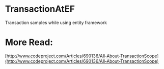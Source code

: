 # TransactionAtEF
Transaction samples while using entity framework

# More Read: 

[http://www.codeproject.com/Articles/690136/All-About-TransactionScope](http://www.codeproject.com/Articles/690136/All-About-TransactionScope)